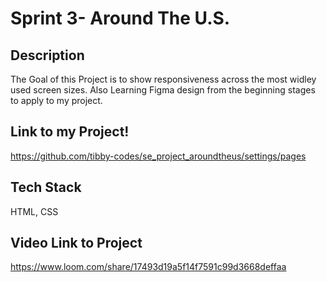 # Sprint 3- Around The U.S.

## Description

The Goal of this Project is to show responsiveness across the most widley used screen sizes. Also Learning Figma design from the beginning stages to apply to my project.

## Link to my Project!

https://github.com/tibby-codes/se_project_aroundtheus/settings/pages

## Tech Stack

HTML, CSS

## Video Link to Project

https://www.loom.com/share/17493d19a5f14f7591c99d3668deffaa
